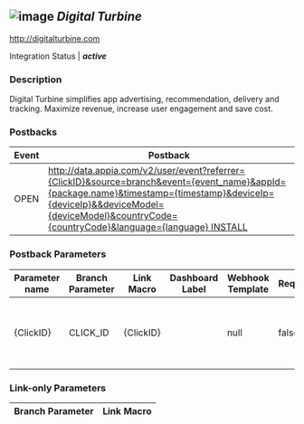 ## ![image](https://cdn.branch.io/branch-assets/ad-partner-manager/169744LOGO-1493150262933.png)	***Digital Turbine***
http://digitalturbine.com

Integration Status |  ***active***

###  Description
Digital Turbine simplifies app advertising, recommendation, delivery and tracking. Maximize revenue, increase user engagement and save cost.

### Postbacks
Event | Postback
--- | ---
OPEN | http://data.appia.com/v2/user/event?referrer={ClickID}&source=branch&event={event_name}&appId={package.name}&timestamp={timestamp}&deviceIp={deviceIp}&&deviceModel={deviceModel}&countryCode={countryCode}&language={language} INSTALL | http://convs.appia.com/v2/installAd.jsp?referrer={ClickID}&packageName={package.name}&aaid={AAID}&idfa={IDFA} custom_event | http://data.appia.com/v2/user/event?referrer={ClickID}&source=branch&event={event_name}&appId={package.name}&timestamp={timestamp}&deviceIp={deviceIp}&&deviceModel={deviceModel}&countryCode={countryCode}&language={language}

### Postback Parameters
Parameter name | Branch Parameter | Link Macro | Dashboard Label | Webhook Template | Required | Description
--- | --- | --- | --- | --- | --- | --- 
{ClickID} | CLICK_ID | {ClickID} |  | null | false | The Digital Turbine Click ID passed in the click event URL. {event_name} | EVENT_NAME |  |  | null | false | Set to \open\, \purchase\, \registration\, \level\, \tutorial\, \completion\, \session\, or \search\. {package.name} | OS_PACKAGE_NAME |  |  | null | false | For Android this is the applicationâ€™s package name. For iOS this is the applicaion's Bundle ID. (i.e. com.google.example)  {timestamp} | EVENT_TIMESTAMP |  |  | null | false | Unix time stamp of the event {deviceIp} | IP_ADDRESS |  |  | null | false | IP Address of users device {deviceModel} | DEVICE_MODEL |  |  | null | false | Device model like iPad, iPhone, Nexus 7 {countryCode} | COUNTRY |  |  | null | false | Two character ISO country code like US, GB, AU {language} | LANGUAGE |  |  | null | false | Two character ISO language code like en, es, de {AAID} | AAID | {AAID} |  | null | false | Android Advertising ID. {IDFA} | IDFA | {IDFA} |  | null | false | Identifier For Advertisers for iOS

### Link-only Parameters
Branch Parameter | Link Macro
--- | ---




